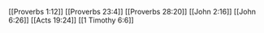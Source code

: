 [[Proverbs 1:12]]
[[Proverbs 23:4]]
[[Proverbs 28:20]]
[[John 2:16]]
[[John 6:26]]
[[Acts 19:24]]
[[1 Timothy 6:6]]
